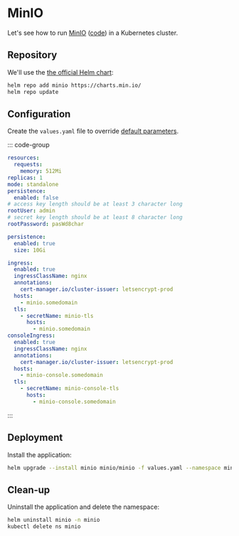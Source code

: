# MinIO

Let's see how to run [MinIO](https://min.io/) ([code](https://github.com/minio/minio)) in a Kubernetes cluster.

## Repository

We'll use the [the official Helm chart](https://github.com/minio/minio/tree/master/helm/minio):

```bash
helm repo add minio https://charts.min.io/
helm repo update
```

## Configuration

Create the `values.yaml` file to override [default parameters](https://github.com/minio/minio/blob/master/helm/minio/values.yaml).

::: code-group

```yaml [Minimal]
resources:
  requests:
    memory: 512Mi
replicas: 1
mode: standalone
persistence:
  enabled: false
# access key length should be at least 3 character long
rootUser: admin
# secret key length should be at least 8 character long
rootPassword: pasWd8char
```

```yaml [Stateful]
persistence:
  enabled: true
  size: 10Gi
```

```yaml [Ingress]
ingress:
  enabled: true
  ingressClassName: nginx
  annotations:
    cert-manager.io/cluster-issuer: letsencrypt-prod
  hosts:
    - minio.somedomain
  tls:
    - secretName: minio-tls
      hosts:
        - minio.somedomain
consoleIngress:
  enabled: true
  ingressClassName: nginx
  annotations:
    cert-manager.io/cluster-issuer: letsencrypt-prod
  hosts:
    - minio-console.somedomain
  tls:
    - secretName: minio-console-tls
      hosts:
        - minio-console.somedomain
```

:::

## Deployment

Install the application:

```bash
helm upgrade --install minio minio/minio -f values.yaml --namespace minio --create-namespace
```

## Clean-up

Uninstall the application and delete the namespace:

```bash
helm uninstall minio -n minio
kubectl delete ns minio
```
